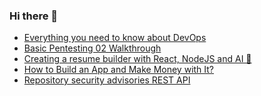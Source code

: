 ### Hi there 👋

<!-- daily.dev BOOKMARKS:START -->
- [Everything you need to know about DevOps](https://app.daily.dev/posts/Y5tp9V05v?utm_source=rss&utm_medium=bookmarks&utm_campaign=PnGboN99PhXCxFrWGGg2C)
- [Basic Pentesting 02 Walkthrough](https://app.daily.dev/posts/8CgGyTpfX?utm_source=rss&utm_medium=bookmarks&utm_campaign=PnGboN99PhXCxFrWGGg2C)
- [Creating a resume builder with React, NodeJS and AI 🚀](https://app.daily.dev/posts/GnkTTwgdC?utm_source=rss&utm_medium=bookmarks&utm_campaign=PnGboN99PhXCxFrWGGg2C)
- [How to Build an App and Make Money with It?](https://app.daily.dev/posts/rP5SOv8zX?utm_source=rss&utm_medium=bookmarks&utm_campaign=PnGboN99PhXCxFrWGGg2C)
- [Repository security advisories REST API](https://app.daily.dev/posts/ikAd8ALgU?utm_source=rss&utm_medium=bookmarks&utm_campaign=PnGboN99PhXCxFrWGGg2C)
<!-- daily.dev BOOKMARKS:END -->

<!--
**dinesh4monto/dinesh4monto** is a ✨ _special_ ✨ repository because its `README.md` (this file) appears on your GitHub profile.

Here are some ideas to get you started:

- 🔭 I’m currently working on ...
- 🌱 I’m currently learning ...
- 👯 I’m looking to collaborate on ...
- 🤔 I’m looking for help with ...
- 💬 Ask me about ...
- 📫 How to reach me: ...
- 😄 Pronouns: ...
- ⚡ Fun fact: ...
-->
